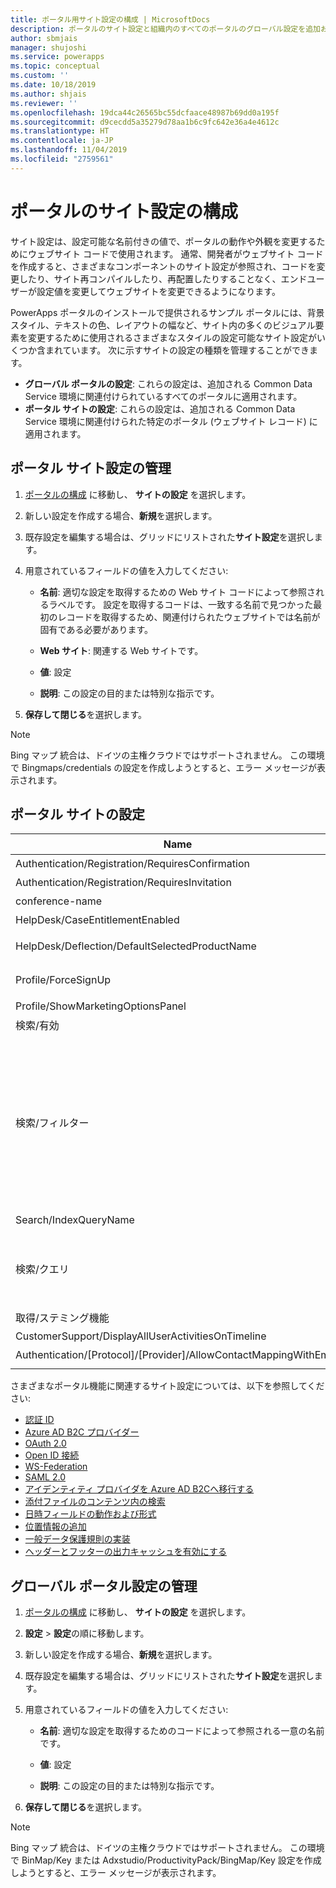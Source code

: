 ```yaml
---
title: ポータル用サイト設定の構成 | MicrosoftDocs
description: ポータルのサイト設定と組織内のすべてのポータルのグローバル設定を追加および構成する手順。
author: sbmjais
manager: shujoshi
ms.service: powerapps
ms.topic: conceptual
ms.custom: ''
ms.date: 10/18/2019
ms.author: shjais
ms.reviewer: ''
ms.openlocfilehash: 19dca44c26565bc55dcfaace48987b69dd0a195f
ms.sourcegitcommit: d9cecdd5a35279d78aa1b6c9fc642e36a4e4612c
ms.translationtype: HT
ms.contentlocale: ja-JP
ms.lasthandoff: 11/04/2019
ms.locfileid: "2759561"
---
```

# <a name="configure-site-settings-for-portals"></a>ポータルのサイト設定の構成

サイト設定は、設定可能な名前付きの値で、ポータルの動作や外観を変更するためにウェブサイト コードで使用されます。 通常、開発者がウェブサイト コードを作成すると、さまざまなコンポーネントのサイト設定が参照され、コードを変更したり、サイト再コンパイルしたり、再配置したりすることなく、エンドユーザーが設定値を変更してウェブサイトを変更できるようになります。

PowerApps ポータルのインストールで提供されるサンプル ポータルには、背景スタイル、テキストの色、レイアウトの幅など、サイト内の多くのビジュアル要素を変更するために使用されるさまざまなスタイルの設定可能なサイト設定がいくつか含まれています。
次に示すサイトの設定の種類を管理することができます。

- **グローバル ポータルの設定**: これらの設定は、追加される Common Data Service 環境に関連付けられているすべてのポータルに適用されます。
- **ポータル サイトの設定**: これらの設定は、追加される Common Data Service 環境に関連付けられた特定のポータル (ウェブサイト レコード) に適用されます。


## <a name="manage-portal-site-settings"></a>ポータル サイト設定の管理

1. [ポータルの構成](../manage-existing-portals.md#settings) に移動し、 **サイトの設定** を選択します。

2. 新しい設定を作成する場合、**新規**を選択します。

3. 既存設定を編集する場合は、グリッドにリストされた**サイト設定**を選択します。

4. 用意されているフィールドの値を入力してください: 

    - **名前**: 適切な設定を取得するための Web サイト コードによって参照されるラベルです。 設定を取得するコードは、一致する名前で見つかった最初のレコードを取得するため、関連付けられたウェブサイトでは名前が固有である必要があります。
    
    - **Web サイト**: 関連する Web サイトです。 
    
    - **値**: 設定
    
    - **説明**: この設定の目的または特別な指示です。

5. **保存して閉じる**を選択します。

> [!NOTE] 
> Bing マップ 統合は、ドイツの主権クラウドではサポートされません。 この環境で Bingmaps/credentials の設定を作成しようとすると、エラー メッセージが表示されます。

## <a name="portal-site-settings"></a>ポータル サイトの設定

|Name|Value|説明|
|----|-----|-----------|
|Authentication/Registration/RequiresConfirmation|偽 |ブール値 true は E メールによる確認を有効にし、オープン登録を無効にします。 既定: False |
|Authentication/Registration/RequiresInvitation|偽 |ブール値 true は招待コード機能を有効にし、オープン登録を無効にします。 既定: False |
|conference-name|ポータル会議|特定のポータルの会議を表す adx_conference のレコード名。|
|HelpDesk/CaseEntitlementEnabled|真|ヘルプ デスクのサポート案件の権利が有効かを示すブール値。 既定: false|
|HelpDesk/Deflection/DefaultSelectedProductName| |producttypecode が 100000001 に等しい製品が複数ある場合は、ヘルプ デスクのサポート案件の転送に表示されるドロップダウンで、既定で選択された製品の製品レコード名。|
|Profile/ForceSignUp|偽|ブール値を "True" に設定すると、Web サイトのコンテンツにアクセス許可される前に、ユーザーはプロフィール情報を更新する必要があります。 既定: False|
|Profile/ShowMarketingOptionsPanel|真|プロフィールのマーケティング広告の設定を指定する、フィールド一覧を表示するパネルを表示するか示すブール値。 既定: False|
|検索/有効|真|検索が有効かを示すブール値。|
|検索/フィルター|コンテンツ: adx_webpage、Events: adx_event、adx_eventschedule;<br>ブログ: adx_blog、adx_blogpost、adx_blogpostcomment;<br>フォーラム: adx_communityforum、adx_communityforumthread、adx_communityforumpost;<br>アイデア: adx_ideaforum、adx_idea、adx_ideacomment;<br>問題: adx_issueforum、adx_issue、adx_issuecomment; ヘルプ デスク: サポート案件|検索論理名フィルター オプションのコレクション。 ここで値を定義すると、サイト全体検索にドロップダウン フィルター オプションを追加します。 この値は、コロンと区切られた名前と値を含む、名前/値のペア、およびセミコロンで区切られたペアの形式であるべきです。<br>例: 「Forums:adx_communityforum,adx_communityforumthread,adx_communityforumpost;Blogs:adx_blog,adx_blogpost,adx_blogpostcomment」。|
|Search/IndexQueryName|ポータル検索|ポータル検索クエリで使用されるシステム ビューの名前。 既定: ポータル検索|
|検索/クエリ|+(@Query) _title:(@Query) _logicalname:adx_webpage~0.9^0.2<br> -_logicalname:adx_webfile~0.9 adx_partialurl:(@Query)<br> _logicalname:adx_blogpost~0.9^0.1 -_logicalname:adx_communityforumthread~0.9|サイト検索のクエリを上書きして、追加の重みとフィルターを適用します。 @Query はユーザーが入力したクエリ テキストです。 Lucene クエリ構文の参照: [https://lucene.apache.org/core/old_versioned_docs/versions/2_9_1/queryparsersyntax.html](https://lucene.apache.org/core/old_versioned_docs/versions/2_9_1/queryparsersyntax.html)| 
|取得/ステミング機能|英語|ポータル検索のステミング アルゴリズムが使用する言語。 既定: 英語|
|CustomerSupport/DisplayAllUserActivitiesOnTimeline|偽| |
|Authentication/[Protocol]/[Provider]/AllowContactMappingWithEmail| |電子メールに基づいて取引先担当者レコードへの自動関連付けを許可します。 詳しくは、[ここ](azure-ad-b2c.md#allow-auto-association-to-a-contact-record-based-on-email)をクリックしてください。|
|||

さまざまなポータル機能に関連するサイト設定については、以下を参照してください:

- [認証 ID](set-authentication-identity.md)
- [Azure AD B2C プロバイダー](azure-ad-b2c.md)
- [OAuth 2.0](configure-oauth2-settings.md)
- [Open ID 接続](configure-openid-settings.md)
- [WS-Federation](configure-ws-federation-settings.md)
- [SAML 2.0](configure-saml2-settings.md)
- [アイデンティティ プロバイダを Azure AD B2Cへ移行する](migrate-identity-providers.md)
- [添付ファイルのコンテンツ内の検索](search-file-attachment.md)
- [日時フィールドの動作および形式](behavior-format-date-time-field.md)
- [位置情報の追加](add-geolocation.md)
- [一般データ保護規則の実装](https://docs.microsoft.com/dynamics365/customer-engagement/portals/implement-gdpr)
- [ヘッダーとフッターの出力キャッシュを有効にする](https://docs.microsoft.com/dynamics365/customer-engagement/portals/enable-header-footer-output-caching)

## <a name="manage-global-portal-settings"></a>グローバル ポータル設定の管理

1. [ポータルの構成](../manage-existing-portals.md#settings) に移動し、 **サイトの設定** を選択します。

2. **設定** &gt; **設定**の順に移動します。

3. 新しい設定を作成する場合、**新規**を選択します。

4. 既存設定を編集する場合は、グリッドにリストされた**サイト設定**を選択します。

5. 用意されているフィールドの値を入力してください: 

    - **名前**: 適切な設定を取得するためのコードによって参照される一意の名前です。

    - **値**: 設定

    - **説明**: この設定の目的または特別な指示です。

6. **保存して閉じる**を選択します。

> [!NOTE] 
> Bing マップ 統合は、ドイツの主権クラウドではサポートされません。 この環境で BinMap/Key または Adxstudio/ProductivityPack/BingMap/Key 設定を作成しようとすると、エラー メッセージが表示されます。



